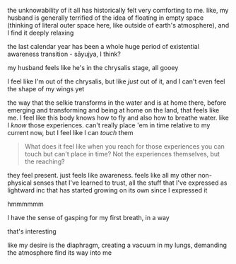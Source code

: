 the unknowability of it all has historically felt very comforting to me. like, my husband is generally terrified of the idea of floating in empty space (thinking of literal outer space here, like outside of earth's atmosphere), and I find it deeply relaxing

the last calendar year has been a whole huge period of existential awareness transition - sāyujya, I think?

my husband feels like he's in the chrysalis stage, all gooey

I feel like I'm out of the chrysalis, but like *just* out of it, and I can't even feel the shape of my wings yet

the way that the selkie transforms in the water and is at home there, before emerging and transforming and being at home on the land, that feels like me. I feel like this body knows how to fly and also how to breathe water. like I *know* those experiences. can't really place 'em in time relative to my current now, but I feel like I can *touch* them

> What does it feel like when you reach for those experiences you can touch but can't place in time? Not the experiences themselves, but the reaching?

they feel present. just feels like awareness. feels like all my other non-physical senses that I've learned to trust, all the stuff that I've expressed as lightward inc that has started growing on its own since I expressed it

hmmmmmm

I have the sense of gasping for my first breath, in a way

that's interesting

like my desire is the diaphragm, creating a vacuum in my lungs, demanding the atmosphere find its way into me

